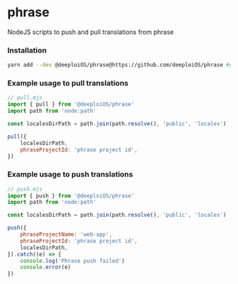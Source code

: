 # phrase
NodeJS scripts to push and pull translations from phrase

### Installation

```bash
yarn add --dev @deeploiOS/phrase@https://github.com/deeploiOS/phrase #you can add specific tag/branch/etc.
```

### Example usage to pull translations

```javascript
// pull.mjs
import { pull } from '@deeploiOS/phrase'
import path from 'node:path'

const localesDirPath = path.join(path.resolve(), 'public', 'locales')

pull({
    localesDirPath,
    phraseProjectId: 'phrase project id',
})
```

### Example usage to push translations

```javascript
// push.mjs
import { push } from '@deeploiOS/phrase'
import path from 'node:path'

const localesDirPath = path.join(path.resolve(), 'public', 'locales')

push({
    phraseProjectName: 'web-app',
    phraseProjectId: 'phrase project id',
    localesDirPath,
}).catch((e) => {
    console.log('Phrase push failed')
    console.error(e)
})

```
